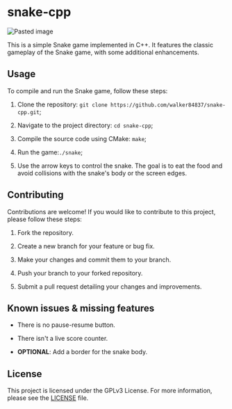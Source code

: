# snake-cpp

![Pasted image](https://github.com/walker84837/snake-cpp/assets/68739688/e786bc33-0dbb-424a-8bdf-c981c4905227)

This is a simple Snake game implemented in C++. It features the classic gameplay of the Snake game, with some additional enhancements.

## Usage

To compile and run the Snake game, follow these steps:

1. Clone the repository: `git clone https://github.com/walker84837/snake-cpp.git`;

2. Navigate to the project directory: `cd snake-cpp`;

3. Compile the source code using CMake: `make`;

4. Run the game:`./snake`;

5. Use the arrow keys to control the snake. The goal is to eat the food and avoid collisions with the snake's body or the screen edges.

## Contributing

Contributions are welcome! If you would like to contribute to this project, please follow these steps:

1. Fork the repository.

2. Create a new branch for your feature or bug fix.

3. Make your changes and commit them to your branch.

4. Push your branch to your forked repository.

5. Submit a pull request detailing your changes and improvements.

## Known issues & missing features

- There is no pause-resume button.

- There isn't a live score counter.

- **OPTIONAL**: Add a border for the snake body.

## License

This project is licensed under the GPLv3 License. For more information, please see the [LICENSE](LICENSE) file.
